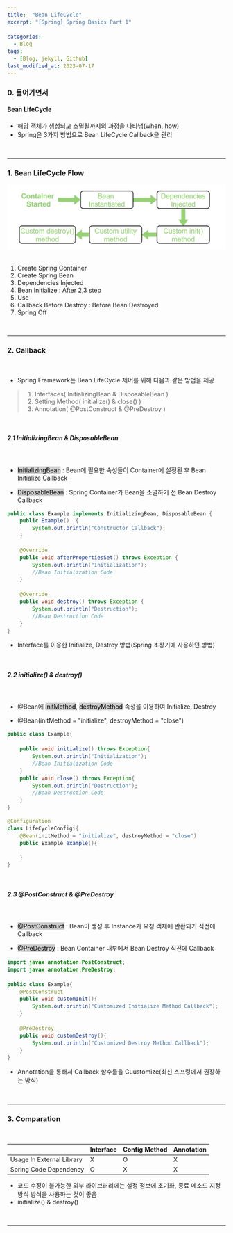 ```yaml
---
title:  "Bean LifeCycle"
excerpt: "[Spring] Spring Basics Part 1"

categories:
  - Blog
tags:
  - [Blog, jekyll, Github]
last_modified_at: 2023-07-17
---
```



### 0. 들어가면서


#### Bean LifeCycle

- 해당 객체가 생성되고 소멸될까지의 과정을 나타냄(when, how)
- Spring은 3가지 방법으로 Bean LifeCycle Callback을 관리

<br />

---



### 1. Bean LifeCycle Flow


![image info](/assets/img/beanLifeCycle.png)
<img src="/assets/img/beanLifeCycle.png" alt="" width="0" height="0">


1. Create Spring Container
2. Create Spring Bean
3. Dependencies Injected
4. Bean Initialize  : After 2,3 step
5. Use
6. Callback Before Destroy : Before Bean Destroyed
7. Spring Off

<br />

---

### 2. Callback

<br />

- Spring Framework는 Bean LifeCycle 제어를 위해 다음과 같은 방법을 제공 

> 1. Interfaces( InitializingBean & DisposableBean )
> 2. Setting Method( initialize() &  close() )
> 3. Annotation( @PostConstruct & @PreDestroy )

<br />

##### 2.1 InitializingBean & DisposableBean

<br />

- <mark style="background-color:#cccccc">InitializingBean</mark> : Bean에 필요한 속성들이 Container에 설정된 후 Bean Initialize Callback

- <mark style="background-color:#cccccc">DisposableBean</mark> : Spring Container가 Bean을 소멸하기 전 Bean Destroy Callback


```java
public class Example implements InitializingBean, DisposableBean {
    public Example()  {
        System.out.println("Constructor Callback");
    }

    @Override
    public void afterPropertiesSet() throws Exception {
        System.out.println("Initialization");
        //Bean Initialization Code
    }

    @Override
    public void destroy() throws Exception {
        System.out.println("Destruction");
        //Bean Destruction Code
    }
}
```

- Interface를 이용한 Initialize, Destroy 방법(Spring 초창기에 사용하던 방법)

<br />

##### 2.2 initialize() & destroy()

<br />

- @Bean에 <mark style="background-color:#cccccc">initMethod</mark>, <mark style="background-color:#cccccc">destroyMethod</mark> 속성을 이용하여 Initialize, Destroy

- @Bean(initMethod = "initialize", destroyMethod = "close") 


```java
public class Example{

    public void initialize() throws Exception{
        System.out.println("Initialization");
        //Bean Initialization Code
    }
    public void close() throws Exception{
        System.out.println("Destruction");
        //Bean Destruction Code
    }
}
```

```java
@Configuration
class LifeCycleConfigi{
    @Bean(initMethod = "initialize", destroyMethod = "close")
    public Example example(){
    
    }
}
```



<br />

##### 2.3 @PostConstruct & @PreDestroy

<br />

  - <mark style="background-color:#cccccc">@PostConstruct</mark> : Bean이 생성 후 Instance가 요청 객체에 반환되기 직전에 Callback

- <mark style="background-color:#cccccc">@PreDestroy</mark> : Bean Container 내부에서 Bean Destroy 직전에 Callback

```java
import javax.annotation.PostConstruct;
import javax.annotation.PreDestroy;

public class Example{
	@PostConstruct
	public void customInit(){
		System.out.println("Customized Initialize Method Callback");
	}

	@PreDestroy
	public void customDestroy(){
		System.out.println("Customized Destroy Method Callback");
	}
}
```

- Annotation을 통해서 Callback 함수들을 Cuustomize(최신 스프링에서 권장하는 방식)

<br />

---

### 3. Comparation

<br />

||Interface|Config Method|Annotation|
|---|---|---|---|
|Usage In External Library|X|O|X|
|Spring Code Dependency|O|X|X|

- 코드 수정이 불가능한 외부 라이브러리에는 설정 정보에 초기화, 종료 메소드 지정 방식 방식을 사용하는 것이 좋음
- initialize() &  destroy()

<br />

---